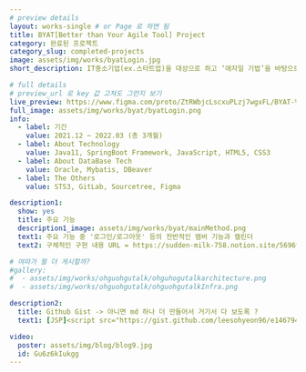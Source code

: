 ```yaml
---
# preview details
layout: works-single # or Page 로 하면 됨
title: BYAT[Better than Your Agile Tool] Project
category: 완료된 프로젝트
category_slug: completed-projects
image: assets/img/works/byatLogin.jpg  
short_description: IT중소기업(ex.스타트업)을 대상으로 하고 ‘애자일 기법’을 바탕으로 프로세스를 관리해주는 PMS 어플리케이션

# full details
# preview_url 로 key 값 고쳐도 그런지 보기
live_preview: https://www.figma.com/proto/ZtRWbjcLscxuPLzj7wgxFL/BYAT-%ED%94%84%EB%A1%9C%ED%86%A0%ED%83%80%EC%9D%B4%ED%95%91?embed_host=notion&kind=proto&node-id=659-65401&page-id=0%3A1&scaling=min-zoom&show-proto-sidebar=1&starting-point-node-id=659%3A65401 # 뭘까 -> 미리 프리뷰 보여주는 것 같은데 
full_image: assets/img/works/byat/byatLogin.png
info:
  - label: 기간
    value: 2021.12 ~ 2022.03 (총 3개월)
  - label: About Technology
    value: Java11, SpringBoot Framework, JavaScript, HTML5, CSS3
  - label: About DataBase Tech
    value: Oracle, Mybatis, DBeaver
  - label: The Others
    value: STS3, GitLab, Sourcetree, Figma

description1:
  show: yes
  title: 주요 기능 
  description1_image: assets/img/works/byat/mainMethod.png
  text1: 주요 기능 중 '로그인/로그아웃' 등의 전반적인 멤버 기능과 캘린더
  text2: 구체적인 구현 내용 URL = https://sudden-milk-758.notion.site/569697dad03340809dcd1e90ad21547e?pvs=4

# 여따가 뭘 더 게시할까?
#gallery:
#  - assets/img/works/ohguohgutalk/ohguhogutalkarchitecture.png
#  - assets/img/works/ohguohgutalk/ohguohgutalkInfra.png

description2:
  title: Github Gist -> 아니면 md 하나 더 만들어서 거기서 다 보도록 ? 
  text1: [JSP]<script src="https://gist.github.com/leesohyeon96/e146794f17d53f544a2738c1259824de.js"></script>[Controller]<script src="https://gist.github.com/leesohyeon96/fbbd8defccd8ff27710502454972ea74.js"></script>[Service]<script src="https://gist.github.com/leesohyeon96/d2043d067fd4e16eb4960edcc86cb3f3.js"></script>[Mapper]<script src="https://gist.github.com/leesohyeon96/7856326263d5235e19a57f5c3b17a26c.js"></script> 

video:
  poster: assets/img/blog/blog9.jpg
  id: Gu6z6kIukgg
---
```



